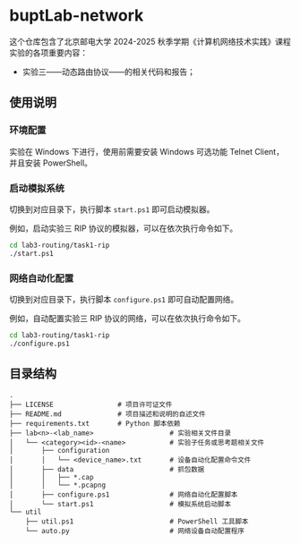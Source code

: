 # buptLab-network

这个仓库包含了北京邮电大学 2024-2025 秋季学期《计算机网络技术实践》课程实验的各项重要内容：

- 实验三——动态路由协议——的相关代码和报告；

## 使用说明

### 环境配置

实验在 Windows 下进行，使用前需要安装 Windows 可选功能 Telnet Client，并且安装 PowerShell。

### 启动模拟系统

切换到对应目录下，执行脚本 `start.ps1` 即可启动模拟器。

例如，启动实验三 RIP 协议的模拟器，可以在依次执行命令如下。

```sh
cd lab3-routing/task1-rip
./start.ps1
```

### 网络自动化配置

切换到对应目录下，执行脚本 `configure.ps1` 即可自动配置网络。

例如，自动配置实验三 RIP 协议的网络，可以在依次执行命令如下。

```sh
cd lab3-routing/task1-rip
./configure.ps1
```

## 目录结构

```
.
├── LICENSE                # 项目许可证文件
├── README.md              # 项目描述和说明的自述文件
├── requirements.txt       # Python 脚本依赖
├── lab<n>-<lab_name>                   # 实验相关文件目录
│   └── <category><id>-<name>           # 实验子任务或思考题相关文件
│       ├── configuration
│       │   └── <device_name>.txt       # 设备自动化配置命令文件
│       ├── data                        # 抓包数据
│       │   ├── *.cap
│       │   └── *.pcapng
│       ├── configure.ps1               # 网络自动化配置脚本
│       └── start.ps1                   # 模拟系统启动脚本
└── util
    ├── util.ps1                        # PowerShell 工具脚本
    └── auto.py                         # 网络设备自动配置程序
```
